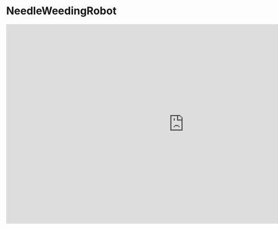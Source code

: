 # NeedleWeedingRobot

<iframe width="956" height="538" src="https://youtu.be/w8JAFOLI-3o" frameborder="0" allow="accelerometer; autoplay; encrypted-media; gyroscope; picture-in-picture" allowfullscreen></iframe>

